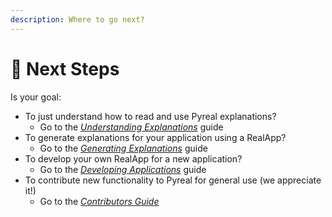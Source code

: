 ```yaml
---
description: Where to go next?
---
```


# 👣 Next Steps

Is your goal:

* To just understand how to read and use Pyreal explanations?
  * Go to the [_Understanding Explanations_](../user-guides/understanding-explanations.md) guide
* To generate explanations for your application using a RealApp?
  * Go to the [_Generating Explanations_](../user-guides/generating-explanations/) guide
* To develop your own RealApp for a new application?
  * Go to the [_Developing Applications_](../developing-applications/) guide
* To contribute new functionality to Pyreal for general use (we appreciate it!)
  * Go to the [_Contributors Guide_](../developer-guides/contributing-to-pyreal/)
